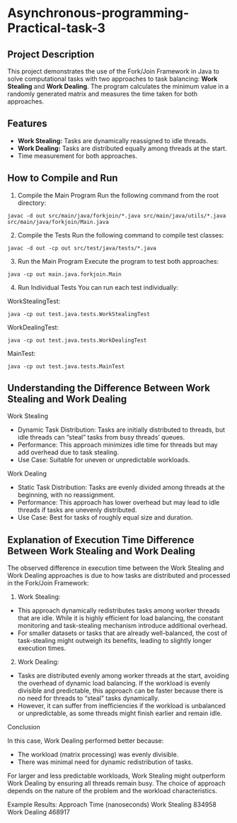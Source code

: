 # Asynchronous-programming-Practical-task-3

## **Project Description**
This project demonstrates the use of the Fork/Join Framework in Java to solve computational tasks with two approaches to task balancing: **Work Stealing** and **Work Dealing**. The program calculates the minimum value in a randomly generated matrix and measures the time taken for both approaches.

## **Features**
- **Work Stealing:** Tasks are dynamically reassigned to idle threads.
- **Work Dealing:** Tasks are distributed equally among threads at the start.
- Time measurement for both approaches.

## **How to Compile and Run**

1. Compile the Main Program
Run the following command from the root directory:

```
javac -d out src/main/java/forkjoin/*.java src/main/java/utils/*.java src/main/java/forkjoin/Main.java
```
2. Compile the Tests
Run the following command to compile test classes:

```
javac -d out -cp out src/test/java/tests/*.java
```
3. Run the Main Program
Execute the program to test both approaches:

```
java -cp out main.java.forkjoin.Main
```
4. Run Individual Tests
You can run each test individually:

WorkStealingTest:
```
java -cp out test.java.tests.WorkStealingTest
```

WorkDealingTest:
```
java -cp out test.java.tests.WorkDealingTest
```

MainTest:
```
java -cp out test.java.tests.MainTest
```

## **Understanding the Difference Between Work Stealing and Work Dealing**

Work Stealing

- Dynamic Task Distribution: Tasks are initially distributed to threads, but idle threads can “steal” tasks from busy threads’ queues.
- Performance: This approach minimizes idle time for threads but may add overhead due to task stealing.
- Use Case: Suitable for uneven or unpredictable workloads.

Work Dealing

- Static Task Distribution: Tasks are evenly divided among threads at the beginning, with no reassignment.
- Performance: This approach has lower overhead but may lead to idle threads if tasks are unevenly distributed.
- Use Case: Best for tasks of roughly equal size and duration.

## **Explanation of Execution Time Difference Between Work Stealing and Work Dealing**

The observed difference in execution time between the Work Stealing and Work Dealing approaches is due to how tasks are distributed and processed in the Fork/Join Framework:
1. Work Stealing:
- This approach dynamically redistributes tasks among worker threads that are idle. While it is highly efficient for load balancing, the constant monitoring and task-stealing mechanism introduce additional overhead.
- For smaller datasets or tasks that are already well-balanced, the cost of task-stealing might outweigh its benefits, leading to slightly longer execution times.
2. Work Dealing:
- Tasks are distributed evenly among worker threads at the start, avoiding the overhead of dynamic load balancing. If the workload is evenly divisible and predictable, this approach can be faster because there is no need for threads to “steal” tasks dynamically.
- However, it can suffer from inefficiencies if the workload is unbalanced or unpredictable, as some threads might finish earlier and remain idle.

Conclusion

In this case, Work Dealing performed better because:
- The workload (matrix processing) was evenly divisible.
- There was minimal need for dynamic redistribution of tasks.

For larger and less predictable workloads, Work Stealing might outperform Work Dealing by ensuring all threads remain busy. The choice of approach depends on the nature of the problem and the workload characteristics.

Example Results:
Approach	      Time (nanoseconds)
Work Stealing	  834958
Work Dealing	  468917